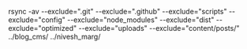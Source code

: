 rsync -av --exclude=".git" --exclude=".github" --exclude="scripts" --exclude="config" --exclude="node_modules" --exclude="dist" --exclude="optimized" --exclude="uploads" --exclude="content/posts/" ../blog_cms/ ../nivesh_marg/